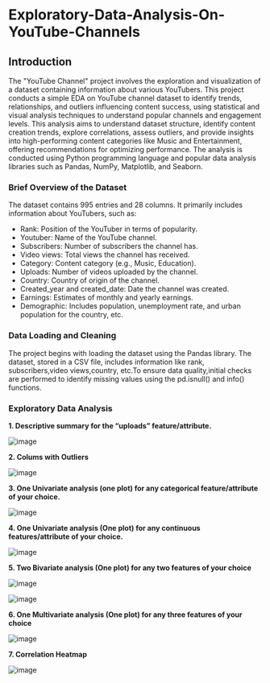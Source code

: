 # Exploratory-Data-Analysis-On-YouTube-Channels

## Introduction
The "YouTube Channel" project involves the exploration and visualization of a dataset containing information about various YouTubers. This project conducts a simple EDA on YouTube channel dataset to identify trends, relationships, and outliers influencing content success, using statistical and visual analysis techniques to understand popular channels and engagement levels. This analysis aims to understand dataset structure, identify content creation trends, explore correlations, assess outliers, and provide insights into high-performing content categories like Music and Entertainment, offering recommendations for optimizing performance. The analysis is conducted using Python programming language and popular data analysis libraries such as Pandas, NumPy, Matplotlib, and Seaborn.

### Brief Overview of the Dataset
The dataset contains 995 entries and 28 columns. It primarily includes information about YouTubers, such as:
- Rank: Position of the YouTuber in terms of popularity.
- Youtuber: Name of the YouTube channel.
- Subscribers: Number of subscribers the channel has.
- Video views: Total views the channel has received.
- Category: Content category (e.g., Music, Education).
- Uploads: Number of videos uploaded by the channel.
- Country: Country of origin of the channel.
- Created_year and created_date: Date the channel was created.
- Earnings: Estimates of monthly and yearly earnings.
- Demographic: Includes population, unemployment rate, and urban population for the country, etc.

### Data Loading and Cleaning
The project begins with loading the dataset using the Pandas library. The dataset, stored in a CSV file, includes information like rank, subscribers,video views,country, etc.To ensure data quality,initial checks are performed to identify missing values using the pd.isnull() and info() functions.

### Exploratory Data Analysis
**1.	Descriptive summary for the “uploads” feature/attribute.**

![image](https://github.com/user-attachments/assets/e4eae4cb-9f4c-48ca-a4f9-1362b1497715)

**2. Colums with Outliers**

![image](https://github.com/user-attachments/assets/6d5dc32c-5872-4336-ab3c-3b6b5ec3cd1a)


**3. One Univariate analysis (one plot) for any categorical feature/attribute of your choice.**

![image](https://github.com/user-attachments/assets/5517b8df-bdbc-4f27-b789-cfcf04145634)

**4. One Univariate analysis (One plot) for any continuous features/attribute of your choice.**

![image](https://github.com/user-attachments/assets/00c69ed7-75ce-442f-b688-48bf1ffd8337)

**5. Two Bivariate analysis (One plot) for any two features of your choice**

![image](https://github.com/user-attachments/assets/4f87bd0b-19a5-491d-b4f0-8477e59e0616)

![image](https://github.com/user-attachments/assets/1f91bcb4-5b33-4f1f-af3e-b6e967342ded)

**6. One Multivariate analysis (One plot) for any three features of your choice**

![image](https://github.com/user-attachments/assets/b05c4fb1-6d30-45ed-88ae-4ef9ba3f65eb)

**7. Correlation Heatmap**

![image](https://github.com/user-attachments/assets/3297b667-74b1-40e0-a610-962faba77e13)


 





